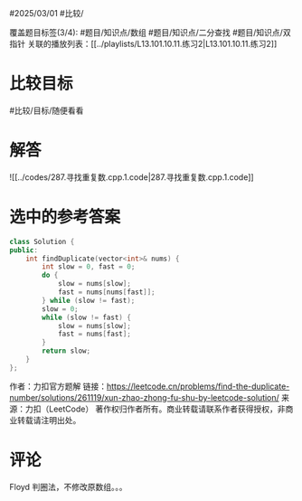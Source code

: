#2025/03/01 #比较/

覆盖题目标签(3/4):  #题目/知识点/数组 #题目/知识点/二分查找 #题目/知识点/双指针
关联的播放列表：[[../playlists/L13.101.10.11.练习2|L13.101.10.11.练习2]]

# 比较目标

#比较/目标/随便看看 

# 解答

![[../codes/287.寻找重复数.cpp.1.code|287.寻找重复数.cpp.1.code]]

# 选中的参考答案

```cpp
class Solution {
public:
    int findDuplicate(vector<int>& nums) {
        int slow = 0, fast = 0;
        do {
            slow = nums[slow];
            fast = nums[nums[fast]];
        } while (slow != fast);
        slow = 0;
        while (slow != fast) {
            slow = nums[slow];
            fast = nums[fast];
        }
        return slow;
    }
};
```

作者：力扣官方题解
链接：https://leetcode.cn/problems/find-the-duplicate-number/solutions/261119/xun-zhao-zhong-fu-shu-by-leetcode-solution/
来源：力扣（LeetCode）
著作权归作者所有。商业转载请联系作者获得授权，非商业转载请注明出处。

# 评论

Floyd 判圈法，不修改原数组。。。